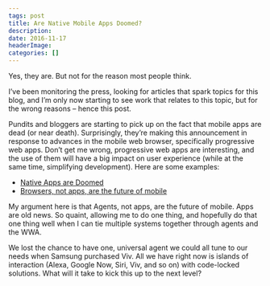```yaml
---
tags: post
title: Are Native Mobile Apps Doomed?
description: 
date: 2016-11-17
headerImage: 
categories: []
---
```


Yes, they are. But not for the reason most people think.

I’ve been monitoring the press, looking for articles that spark topics for this blog, and I’m only now starting to see work that relates to this topic, but for the wrong reasons – hence this post.

Pundits and bloggers are starting to pick up on the fact that mobile apps are dead (or near death). Surprisingly, they’re making this announcement in response to advances in the mobile web browser, specifically progressive web apps. Don’t get me wrong, progressive web apps are interesting, and the use of them will have a big impact on user experience (while at the same time, simplifying development). Here are some examples:

* [Native Apps are Doomed](https://medium.com/javascript-scene/native-apps-are-doomed-ac397148a2c0#.vs1i8eahv)
* [Browsers, not apps, are the future of mobile](https://www.intercom.com/blog/browsers-not-apps-are-the-future-of-mobile/)

My argument here is that Agents, not apps, are the future of mobile. Apps are old news. So quaint, allowing me to do one thing, and hopefully do that one thing well when I can tie multiple systems together through agents and the WWA.

We lost the chance to have one, universal agent we could all tune to our needs when Samsung purchased Viv. All we have right now is islands of interaction (Alexa, Google Now, Siri, Viv, and so on) with code-locked solutions. What will it take to kick this up to the next level?

